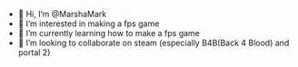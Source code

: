 - 👋 Hi, I’m @MarshaMark
- 👀 I’m interested in making a fps game
- 🌱 I’m currently learning how to make a fps game
- 💞️ I’m looking to collaborate on steam (especially B4B(Back 4 Blood) and portal 2)
